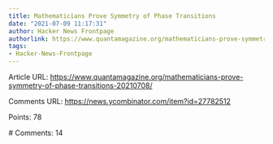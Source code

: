 ```yaml
---
title: Mathematicians Prove Symmetry of Phase Transitions
date: "2021-07-09 11:17:31"
author: Hacker News Frontpage
authorlink: https://www.quantamagazine.org/mathematicians-prove-symmetry-of-phase-transitions-20210708/
tags:
- Hacker-News-Frontpage
---
```


<p>Article URL: <a href="https://www.quantamagazine.org/mathematicians-prove-symmetry-of-phase-transitions-20210708/">https://www.quantamagazine.org/mathematicians-prove-symmetry-of-phase-transitions-20210708/</a></p>
<p>Comments URL: <a href="https://news.ycombinator.com/item?id=27782512">https://news.ycombinator.com/item?id=27782512</a></p>
<p>Points: 78</p>
<p># Comments: 14</p>
